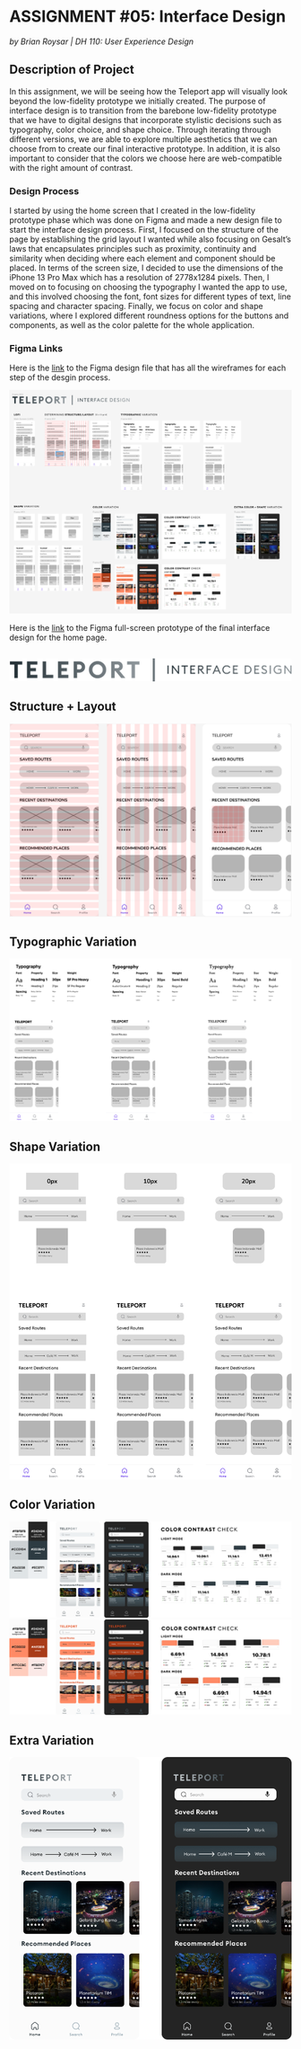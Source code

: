 # ASSIGNMENT #05: Interface Design
_by Brian Roysar | DH 110: User Experience Design_

## Description of Project
In this assignment, we will be seeing how the Teleport app will visually look beyond the low-fidelity prototype we initially created. The purpose of interface design is to transition from the barebone low-fidelity prototype that we have to digital designs that incorporate stylistic decisions such as typography, color choice, and shape choice. Through iterating through different versions, we are able to explore multiple aesthetics that we can choose from to create our final interactive prototype. In addition, it is also important to consider that the colors we choose here are web-compatible with the right amount of contrast. 

### Design Process
I started by using the home screen that I created in the low-fidelity prototype phase which was done on Figma and made a new design file to start the interface design process. First, I focused on the structure of the page by establishing the grid layout I wanted while also focusing on Gesalt’s laws that encapsulates principles such as proximity, continuity and similarity when deciding where each element and component should be placed. In terms of the screen size, I decided to use the dimensions of the iPhone 13 Pro Max which has a resolution of 2778x1284 pixels. Then, I moved on to focusing on choosing the typography I wanted the app to use, and this involved choosing the font, font sizes for different types of text, line spacing and character spacing. Finally, we focus on color and shape variations, where I explored different roundness options for the buttons and components, as well as the color palette for the whole application. 

### Figma Links
Here is the [link](https://www.figma.com/file/uEISIsSiGdifLYI0xHQ2vW/Interface-Deisgn?node-id=0%3A1) to the Figma design file that has all the wireframes for each step of the desgin process.

![](./images/preview.png)

Here is the [link](https://www.figma.com/proto/uEISIsSiGdifLYI0xHQ2vW/Interface-Deisgn?page-id=21%3A3667&node-id=21%3A3668&viewport=1204%2C666%2C1.35&scaling=min-zoom) to the Figma full-screen prototype of the final interface design for the home page.

##

![](./images/heading.png)

## Structure + Layout

![](./images/grid.png)

## Typographic Variation

![](./images/type.png)

## Shape Variation

![](./images/shape_1.png)

## Color Variation

![](./images/color_dark.png)
![](./images/color_orange.png)

## Extra Variation
![](./images/extra.png)
